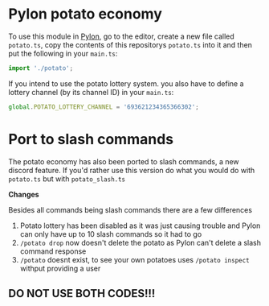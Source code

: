 # Pylon potato economy
To use this module in [Pylon](https://pylon.bot/), go to the editor, create a new file called `potato.ts`, copy the contents of this repositorys `potato.ts` into it and then put the following in your `main.ts`:
```ts
import './potato';
```

If you intend to use the potato lottery system. you also have to define a lottery channel (by its channel ID) in your `main.ts`:
```ts
global.POTATO_LOTTERY_CHANNEL = '693621234365366302';
```

# Port to slash commands
The potato economy has also been ported to slash commands, a new discord feature. If you'd rather use this version do what you would do with `potato.ts` but with `potato_slash.ts` 

**Changes**

Besides all commands being slash commands there are a few differences 

1) Potato lottery has been disabled as it was just causing trouble and Pylon can only have up to 10 slash commands so it had to go
2) `/potato drop` now doesn't delete the potato as Pylon can't delete a slash command response
3) `/potato` doesnt exist, to see your own potatoes uses `/potato inspect` withput providing a user

## DO NOT USE BOTH CODES!!!
